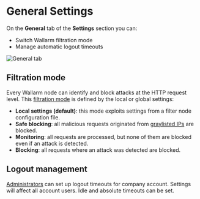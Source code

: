 [link-config-parameters]:       ../../admin-en/configure-wallarm-mode.md

[img-general-settings]:         ../../images/configuration-guides/configure-wallarm-mode/en/general-settings-page-with-safe-blocking.png

# General Settings

On the **General** tab of the **Settings** section you can:

* Switch Wallarm filtration mode
* Manage automatic logout timeouts

![General tab](../../images/user-guides/settings/general-tab.png)

## Filtration mode

Every Wallarm node can identify and block attacks at the HTTP request level. This [filtration mode][link-config-parameters] is defined by the local or global settings:

* **Local settings (default)**: this mode exploits settings from a filter node configuration file.
* **Safe blocking**: all malicious requests originated from [graylisted IPs](../ip-lists/overview.md) are blocked.
* **Monitoring**: all requests are processed, but none of them are blocked even if an attack is detected.
* **Blocking**: all requests where an attack was detected are blocked.

## Logout management

[Administrators](users.md#user-roles) can set up logout timeouts for company account. Settings will affect all account users. Idle and absolute timeouts can be set.
